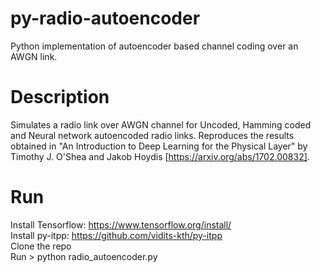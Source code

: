 # py-radio-autoencoder
Python implementation of autoencoder based channel coding over an AWGN link.

# Description
Simulates a radio link over AWGN channel for Uncoded, Hamming coded and Neural network autoencoded radio links. Reproduces the results obtained in "An Introduction to Deep Learning for the Physical Layer" by Timothy J. O'Shea and Jakob Hoydis [https://arxiv.org/abs/1702.00832].

# Run
Install Tensorflow: https://www.tensorflow.org/install/  
Install py-itpp: https://github.com/vidits-kth/py-itpp  
Clone the repo  
Run > python radio_autoencoder.py  
